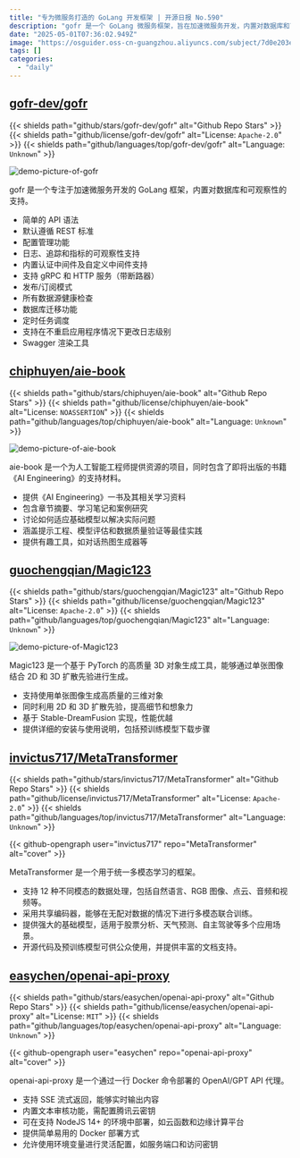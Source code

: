 ```yaml
---
title: "专为微服务打造的 GoLang 开发框架 | 开源日报 No.590"
description: "gofr 是一个 GoLang 微服务框架，旨在加速微服务开发，内置对数据库和可观察性的支持。其核心特性包括简单的 API 语法、REST 标准、配置管理、日志/追踪/指标支持、认证中间件、gRPC/HTTP 服务、发布/订阅模式、健康检查、数据库迁移、定时任务调度、动态日志级别更改和 Swagger 渲染工具。"
date: "2025-05-01T07:36:02.949Z"
image: "https://osguider.oss-cn-guangzhou.aliyuncs.com/subject/7d0e203e6c38d01dfb538cc9a413ed36.png"
tags: []
categories:
  - "daily"
---
```


## [gofr-dev/gofr](https://github.com/gofr-dev/gofr)

{{< shields path="github/stars/gofr-dev/gofr" alt="Github Repo Stars" >}} {{< shields path="github/license/gofr-dev/gofr" alt="License: `Apache-2.0`" >}} {{< shields path="github/languages/top/gofr-dev/gofr" alt="Language: `Unknown`" >}}

![demo-picture-of-gofr](https://static.osguider.com/subject/github/gofr-dev/gofr/63ba121190272b224678f5a6efce7b32.png)

gofr 是一个专注于加速微服务开发的 GoLang 框架，内置对数据库和可观察性的支持。

- 简单的 API 语法
- 默认遵循 REST 标准
- 配置管理功能
- 日志、追踪和指标的可观察性支持
- 内置认证中间件及自定义中间件支持
- 支持 gRPC 和 HTTP 服务（带断路器）
- 发布/订阅模式
- 所有数据源健康检查
- 数据库迁移功能
- 定时任务调度
- 支持在不重启应用程序情况下更改日志级别
- Swagger 渲染工具
  
## [chiphuyen/aie-book](https://github.com/chiphuyen/aie-book)

{{< shields path="github/stars/chiphuyen/aie-book" alt="Github Repo Stars" >}} {{< shields path="github/license/chiphuyen/aie-book" alt="License: `NOASSERTION`" >}} {{< shields path="github/languages/top/chiphuyen/aie-book" alt="Language: `Unknown`" >}}

![demo-picture-of-aie-book](https://static.osguider.com/subject/github/chiphuyen/aie-book/605d82ce6a014bee22014871d985c2e6.png)

aie-book 是一个为人工智能工程师提供资源的项目，同时包含了即将出版的书籍《AI Engineering》的支持材料。

- 提供《AI Engineering》一书及其相关学习资料
- 包含章节摘要、学习笔记和案例研究
- 讨论如何适应基础模型以解决实际问题
- 涵盖提示工程、模型评估和数据质量验证等最佳实践
- 提供有趣工具，如对话热图生成器等
  
## [guochengqian/Magic123](https://github.com/guochengqian/Magic123)

{{< shields path="github/stars/guochengqian/Magic123" alt="Github Repo Stars" >}} {{< shields path="github/license/guochengqian/Magic123" alt="License: `Apache-2.0`" >}} {{< shields path="github/languages/top/guochengqian/Magic123" alt="Language: `Unknown`" >}}

![demo-picture-of-Magic123](https://static.osguider.com/subject/github/guochengqian/Magic123/54cbd958141633b0e0df6d9a46c03068.gif)

Magic123 是一个基于 PyTorch 的高质量 3D 对象生成工具，能够通过单张图像结合 2D 和 3D 扩散先验进行生成。

- 支持使用单张图像生成高质量的三维对象
- 同时利用 2D 和 3D 扩散先验，提高细节和想象力
- 基于 Stable-DreamFusion 实现，性能优越
- 提供详细的安装与使用说明，包括预训练模型下载步骤
  
## [invictus717/MetaTransformer](https://github.com/invictus717/MetaTransformer)

{{< shields path="github/stars/invictus717/MetaTransformer" alt="Github Repo Stars" >}} {{< shields path="github/license/invictus717/MetaTransformer" alt="License: `Apache-2.0`" >}} {{< shields path="github/languages/top/invictus717/MetaTransformer" alt="Language: `Unknown`" >}}

{{< github-opengraph user="invictus717" repo="MetaTransformer" alt="cover" >}}

MetaTransformer 是一个用于统一多模态学习的框架。

- 支持 12 种不同模态的数据处理，包括自然语言、RGB 图像、点云、音频和视频等。
- 采用共享编码器，能够在无配对数据的情况下进行多模态联合训练。
- 提供强大的基础模型，适用于股票分析、天气预测、自主驾驶等多个应用场景。
- 开源代码及预训练模型可供公众使用，并提供丰富的文档支持。
  
## [easychen/openai-api-proxy](https://github.com/easychen/openai-api-proxy)

{{< shields path="github/stars/easychen/openai-api-proxy" alt="Github Repo Stars" >}} {{< shields path="github/license/easychen/openai-api-proxy" alt="License: `MIT`" >}} {{< shields path="github/languages/top/easychen/openai-api-proxy" alt="Language: `Unknown`" >}}

{{< github-opengraph user="easychen" repo="openai-api-proxy" alt="cover" >}}

openai-api-proxy 是一个通过一行 Docker 命令部署的 OpenAI/GPT API 代理。

- 支持 SSE 流式返回，能够实时输出内容
- 内置文本审核功能，需配置腾讯云密钥
- 可在支持 NodeJS 14+ 的环境中部署，如云函数和边缘计算平台
- 提供简单易用的 Docker 部署方式
- 允许使用环境变量进行灵活配置，如服务端口和访问密钥
  
